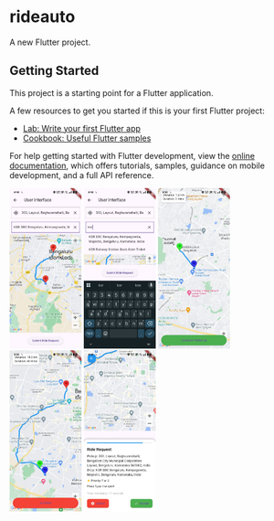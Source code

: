 # rideauto

A new Flutter project.

## Getting Started

This project is a starting point for a Flutter application.

A few resources to get you started if this is your first Flutter project:

- [Lab: Write your first Flutter app](https://docs.flutter.dev/get-started/codelab)
- [Cookbook: Useful Flutter samples](https://docs.flutter.dev/cookbook)

For help getting started with Flutter development, view the
[online documentation](https://docs.flutter.dev/), which offers tutorials,
samples, guidance on mobile development, and a full API reference.


<span>
    <img src="assets/image1" alt="Image 1" width="25%">
    <img src="assets/image2" alt="Image 2" width="25%">
    <img src="assets/image3" alt="Image 3" width="25%">
    <img src="assets/image4" alt="Image 4" width="25%">
    <img src="assets/image5" alt="Image 5" width="25%">
</span>

